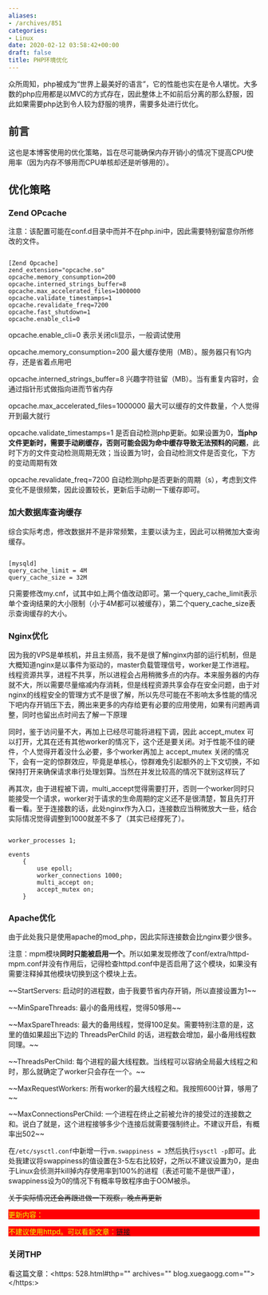 ```yaml
---
aliases:
- /archives/851
categories:
- Linux
date: 2020-02-12 03:58:42+00:00
draft: false
title: PHP环境优化
---
```


众所周知，php被成为“世界上最美好的语言”，它的性能也实在是令人堪忧。大多数的php应用都是以MVC的方式存在，因此整体上不如前后分离的那么舒服，因此如果需要php达到令人较为舒服的境界，需要多处进行优化。





## 前言

这也是本博客使用的优化策略，旨在尽可能确保内存开销小的情况下提高CPU使用率（因为内存不够用而CPU单核却还是听够用的）。

## 优化策略

### Zend OPcache

注意：该配置可能在conf.d目录中而并不在php.ini中，因此需要特别留意你所修改的文件。



```

[Zend Opcache]
zend_extension="opcache.so"
opcache.memory_consumption=200
opcache.interned_strings_buffer=8
opcache.max_accelerated_files=1000000
opcache.validate_timestamps=1
opcache.revalidate_freq=7200
opcache.fast_shutdown=1
opcache.enable_cli=0

```



opcache.enable_cli=0 表示关闭cli显示，一般调试使用

opcache.memory_consumption=200 最大缓存使用（MB）。服务器只有1G内存，还是省着点用吧

opcache.interned_strings_buffer=8 兴趣字符驻留（MB）。当有重复内容时，会通过指针形式做指向进而节省内存

opcache.max_accelerated_files=1000000 最大可以缓存的文件数量，个人觉得开到最大就行

opcache.validate_timestamps=1 是否自动检测php更新。如果设置为0，**当php文件更新时，需要手动刷缓存，否则可能会因为命中缓存导致无法预料的问题**，此时下方的文件变动检测周期无效；当设置为1时，会自动检测文件是否变化，下方的变动周期有效

opcache.revalidate_freq=7200 自动检测php是否更新的周期（s），考虑到文件变化不是很频繁，因此设置较长，更新后手动刷一下缓存即可。

### 加大数据库查询缓存

综合实际考虑，修改数据并不是非常频繁，主要以读为主，因此可以稍微加大查询缓存。



```

[mysqld]
query_cache_limit = 4M
query_cache_size = 32M

```



只需要修改my.cnf，试其中如上两个值改动即可。第一个query_cache_limit表示单个查询结果的大小限制（小于4M都可以被缓存），第二个query_cache_size表示查询缓存的大小。

### Nginx优化

因为我的VPS是单核机，并且主频高，我不是很了解nginx内部的运行机制，但是大概知道nginx是以事件为驱动的，master负载管理信号，worker是工作进程。线程资源共享，进程不共享，所以进程会占用稍微多点的内存。本来服务器的内存就不大，所以需要尽量缩减内存消耗，但是线程资源共享会存在安全问题，由于对nginx的线程安全的管理方式不是很了解，所以先尽可能在不影响太多性能的情况下吧内存开销压下去，腾出来更多的内存给更有必要的应用使用，如果有问题再调整，同时也留出点时间去了解一下原理

同时，鉴于访问量不大，再加上已经尽可能将进程下调，因此 accept_mutex 可以打开，尤其在还有其他worker的情况下，这个还是要关闭。对于性能不佳的硬件，个人觉得开着没什么必要，多个worker再加上 accept_mutex 关闭的情况下，会有一定的惊群效应，毕竟是单核心，惊群难免引起额外的上下文切换，不如保持打开来确保请求串行处理划算。当然在并发比较高的情况下就别这样玩了

再其次，由于进程被下调，multi_accept觉得需要打开，否则一个worker同时只能接受一个请求，worker对于请求的生命周期的定义还不是很清楚，暂且先打开看一看。至于连接数的话，此处nginx作为入口，连接数应当稍微放大一些，结合实际情况觉得调整到1000就差不多了（其实已经撑死了）。



```

worker_processes 1;

events
    {
        use epoll;
        worker_connections 1000;
        multi_accept on;
        accept_mutex on;
    }

```



### Apache优化

由于此处我只是使用apache的mod_php，因此实际连接数会比nginx要少很多。

注意：mpm模块**同时只能被启用一个**。所以如果发现修改了conf/extra/httpd-mpm.conf并没有作用后，记得检查httpd.conf中是否启用了这个模块，如果没有需要注释掉其他模块切换到这个模块上去。

<p class="has-background has-medium-gray-background-color">
~~StartServers: 启动时的进程数，由于我要节省内存开销，所以直接设置为1~~
</p>
<p class="has-background has-medium-gray-background-color">
~~MinSpareThreads: 最小的备用线程，觉得50够用~~
</p>
<p class="has-background has-medium-gray-background-color">
~~MaxSpareThreads: 最大的备用线程，觉得100足矣。需要特别注意的是，这里的值如果超出下边的 ThreadsPerChild 的话，进程数会增加，最小备用线程数同理。~~
</p>
<p class="has-background has-medium-gray-background-color">
~~ThreadsPerChild: 每个进程的最大线程数。当线程可以容纳全局最大线程之和时，那么就确定了worker只会存在一个。~~
</p>
<p class="has-background has-medium-gray-background-color">
~~MaxRequestWorkers: 所有worker的最大线程之和。我按照600计算，够用了~~
</p>
<p class="has-background has-medium-gray-background-color">
~~MaxConnectionsPerChild: 一个进程在终止之前被允许的接受过的连接数之和。说白了就是，这个进程接够多少个连接后就需要强制终止。不建议开启，有概率出502~~
</p>

在`/etc/sysctl.conf`中新增一行`vm.swappiness = 3`然后执行`sysctl -p`即可。此处我建议将swappiness的值设置在3-5左右比较好，之所以不建议设置为0，是由于Linux会侦测并kill掉内存使用率到100%的进程（表述可能不是很严谨），swappiness设为0的情况下有概率导致程序由于OOM被杀。

~~关于实际情况还会再跟进做一下观察，晚点再更新~~
<p class="has-text-color has-background" style="background-color:#ff0004;color:#eaff00">
  更新内容：
</p>
<p class="has-text-color has-background" style="background-color:#ff0004;color:#eaff00">
  不建议使用httpd。可以看新文章：<a aria-label="链接（在新窗口打开）" href="https://blog.xuegaogg.com/archives/1008.html#Apache_httpd" rel="noreferrer noopener" target="_blank">链接</a>
</p>

### 关闭THP

看这篇文章：<https: 528.html#thp="" archives="" blog.xuegaogg.com=""></https:>